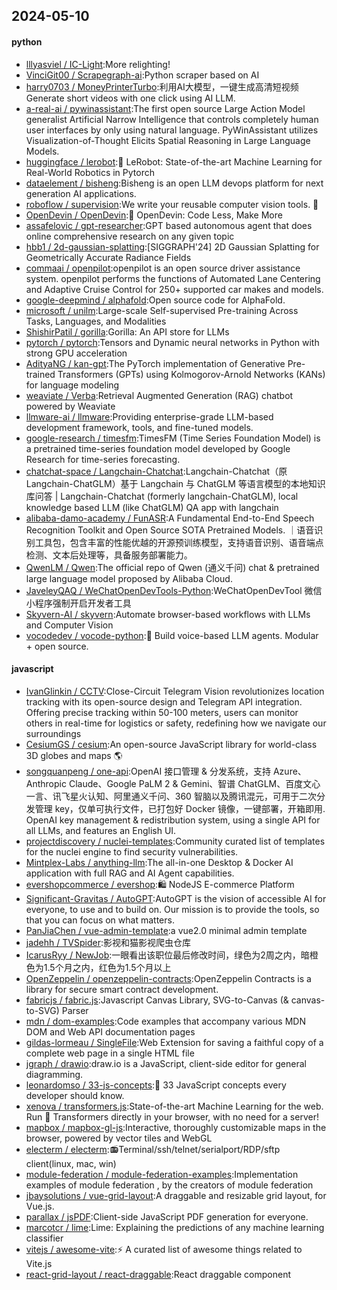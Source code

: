 ## 2024-05-10

#### python
* [lllyasviel / IC-Light](https://github.com/lllyasviel/IC-Light):More relighting!
* [VinciGit00 / Scrapegraph-ai](https://github.com/VinciGit00/Scrapegraph-ai):Python scraper based on AI
* [harry0703 / MoneyPrinterTurbo](https://github.com/harry0703/MoneyPrinterTurbo):利用AI大模型，一键生成高清短视频 Generate short videos with one click using AI LLM.
* [a-real-ai / pywinassistant](https://github.com/a-real-ai/pywinassistant):The first open source Large Action Model generalist Artificial Narrow Intelligence that controls completely human user interfaces by only using natural language. PyWinAssistant utilizes Visualization-of-Thought Elicits Spatial Reasoning in Large Language Models.
* [huggingface / lerobot](https://github.com/huggingface/lerobot):🤗 LeRobot: State-of-the-art Machine Learning for Real-World Robotics in Pytorch
* [dataelement / bisheng](https://github.com/dataelement/bisheng):Bisheng is an open LLM devops platform for next generation AI applications.
* [roboflow / supervision](https://github.com/roboflow/supervision):We write your reusable computer vision tools. 💜
* [OpenDevin / OpenDevin](https://github.com/OpenDevin/OpenDevin):🐚 OpenDevin: Code Less, Make More
* [assafelovic / gpt-researcher](https://github.com/assafelovic/gpt-researcher):GPT based autonomous agent that does online comprehensive research on any given topic
* [hbb1 / 2d-gaussian-splatting](https://github.com/hbb1/2d-gaussian-splatting):[SIGGRAPH'24] 2D Gaussian Splatting for Geometrically Accurate Radiance Fields
* [commaai / openpilot](https://github.com/commaai/openpilot):openpilot is an open source driver assistance system. openpilot performs the functions of Automated Lane Centering and Adaptive Cruise Control for 250+ supported car makes and models.
* [google-deepmind / alphafold](https://github.com/google-deepmind/alphafold):Open source code for AlphaFold.
* [microsoft / unilm](https://github.com/microsoft/unilm):Large-scale Self-supervised Pre-training Across Tasks, Languages, and Modalities
* [ShishirPatil / gorilla](https://github.com/ShishirPatil/gorilla):Gorilla: An API store for LLMs
* [pytorch / pytorch](https://github.com/pytorch/pytorch):Tensors and Dynamic neural networks in Python with strong GPU acceleration
* [AdityaNG / kan-gpt](https://github.com/AdityaNG/kan-gpt):The PyTorch implementation of Generative Pre-trained Transformers (GPTs) using Kolmogorov-Arnold Networks (KANs) for language modeling
* [weaviate / Verba](https://github.com/weaviate/Verba):Retrieval Augmented Generation (RAG) chatbot powered by Weaviate
* [llmware-ai / llmware](https://github.com/llmware-ai/llmware):Providing enterprise-grade LLM-based development framework, tools, and fine-tuned models.
* [google-research / timesfm](https://github.com/google-research/timesfm):TimesFM (Time Series Foundation Model) is a pretrained time-series foundation model developed by Google Research for time-series forecasting.
* [chatchat-space / Langchain-Chatchat](https://github.com/chatchat-space/Langchain-Chatchat):Langchain-Chatchat（原Langchain-ChatGLM）基于 Langchain 与 ChatGLM 等语言模型的本地知识库问答 | Langchain-Chatchat (formerly langchain-ChatGLM), local knowledge based LLM (like ChatGLM) QA app with langchain
* [alibaba-damo-academy / FunASR](https://github.com/alibaba-damo-academy/FunASR):A Fundamental End-to-End Speech Recognition Toolkit and Open Source SOTA Pretrained Models. ｜语音识别工具包，包含丰富的性能优越的开源预训练模型，支持语音识别、语音端点检测、文本后处理等，具备服务部署能力。
* [QwenLM / Qwen](https://github.com/QwenLM/Qwen):The official repo of Qwen (通义千问) chat & pretrained large language model proposed by Alibaba Cloud.
* [JaveleyQAQ / WeChatOpenDevTools-Python](https://github.com/JaveleyQAQ/WeChatOpenDevTools-Python):WeChatOpenDevTool 微信小程序强制开启开发者工具
* [Skyvern-AI / skyvern](https://github.com/Skyvern-AI/skyvern):Automate browser-based workflows with LLMs and Computer Vision
* [vocodedev / vocode-python](https://github.com/vocodedev/vocode-python):🤖 Build voice-based LLM agents. Modular + open source.

#### javascript
* [IvanGlinkin / CCTV](https://github.com/IvanGlinkin/CCTV):Close-Circuit Telegram Vision revolutionizes location tracking with its open-source design and Telegram API integration. Offering precise tracking within 50-100 meters, users can monitor others in real-time for logistics or safety, redefining how we navigate our surroundings
* [CesiumGS / cesium](https://github.com/CesiumGS/cesium):An open-source JavaScript library for world-class 3D globes and maps 🌎
* [songquanpeng / one-api](https://github.com/songquanpeng/one-api):OpenAI 接口管理 & 分发系统，支持 Azure、Anthropic Claude、Google PaLM 2 & Gemini、智谱 ChatGLM、百度文心一言、讯飞星火认知、阿里通义千问、360 智脑以及腾讯混元，可用于二次分发管理 key，仅单可执行文件，已打包好 Docker 镜像，一键部署，开箱即用. OpenAI key management & redistribution system, using a single API for all LLMs, and features an English UI.
* [projectdiscovery / nuclei-templates](https://github.com/projectdiscovery/nuclei-templates):Community curated list of templates for the nuclei engine to find security vulnerabilities.
* [Mintplex-Labs / anything-llm](https://github.com/Mintplex-Labs/anything-llm):The all-in-one Desktop & Docker AI application with full RAG and AI Agent capabilities.
* [evershopcommerce / evershop](https://github.com/evershopcommerce/evershop):🛍️ NodeJS E-commerce Platform
* [Significant-Gravitas / AutoGPT](https://github.com/Significant-Gravitas/AutoGPT):AutoGPT is the vision of accessible AI for everyone, to use and to build on. Our mission is to provide the tools, so that you can focus on what matters.
* [PanJiaChen / vue-admin-template](https://github.com/PanJiaChen/vue-admin-template):a vue2.0 minimal admin template
* [jadehh / TVSpider](https://github.com/jadehh/TVSpider):影视和猫影视爬虫仓库
* [IcarusRyy / NewJob](https://github.com/IcarusRyy/NewJob):一眼看出该职位最后修改时间，绿色为2周之内，暗橙色为1.5个月之内，红色为1.5个月以上
* [OpenZeppelin / openzeppelin-contracts](https://github.com/OpenZeppelin/openzeppelin-contracts):OpenZeppelin Contracts is a library for secure smart contract development.
* [fabricjs / fabric.js](https://github.com/fabricjs/fabric.js):Javascript Canvas Library, SVG-to-Canvas (& canvas-to-SVG) Parser
* [mdn / dom-examples](https://github.com/mdn/dom-examples):Code examples that accompany various MDN DOM and Web API documentation pages
* [gildas-lormeau / SingleFile](https://github.com/gildas-lormeau/SingleFile):Web Extension for saving a faithful copy of a complete web page in a single HTML file
* [jgraph / drawio](https://github.com/jgraph/drawio):draw.io is a JavaScript, client-side editor for general diagramming.
* [leonardomso / 33-js-concepts](https://github.com/leonardomso/33-js-concepts):📜 33 JavaScript concepts every developer should know.
* [xenova / transformers.js](https://github.com/xenova/transformers.js):State-of-the-art Machine Learning for the web. Run 🤗 Transformers directly in your browser, with no need for a server!
* [mapbox / mapbox-gl-js](https://github.com/mapbox/mapbox-gl-js):Interactive, thoroughly customizable maps in the browser, powered by vector tiles and WebGL
* [electerm / electerm](https://github.com/electerm/electerm):📻Terminal/ssh/telnet/serialport/RDP/sftp client(linux, mac, win)
* [module-federation / module-federation-examples](https://github.com/module-federation/module-federation-examples):Implementation examples of module federation , by the creators of module federation
* [jbaysolutions / vue-grid-layout](https://github.com/jbaysolutions/vue-grid-layout):A draggable and resizable grid layout, for Vue.js.
* [parallax / jsPDF](https://github.com/parallax/jsPDF):Client-side JavaScript PDF generation for everyone.
* [marcotcr / lime](https://github.com/marcotcr/lime):Lime: Explaining the predictions of any machine learning classifier
* [vitejs / awesome-vite](https://github.com/vitejs/awesome-vite):⚡️ A curated list of awesome things related to Vite.js
* [react-grid-layout / react-draggable](https://github.com/react-grid-layout/react-draggable):React draggable component
